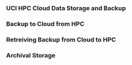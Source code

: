 ### UCI HPC Cloud Data Storage and Backup

### Backup to Cloud from HPC

### Retreiving Backup from Cloud to HPC

### Archival Storage
